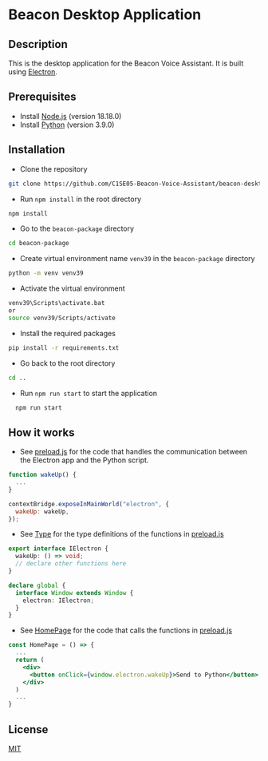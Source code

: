 # Beacon Desktop Application

## Description

This is the desktop application for the Beacon Voice Assistant. It is built using [Electron](https://www.electronjs.org/).

## Prerequisites

- Install [Node.js](https://nodejs.org/en/download/) (version 18.18.0)
- Install [Python](https://www.python.org/downloads/release/python-390) (version 3.9.0)

## Installation

- Clone the repository

```bash
git clone https://github.com/C1SE05-Beacon-Voice-Assistant/beacon-desktop-electron.git beacon-desktop
```

- Run `npm install` in the root directory

```bash
npm install
```

- Go to the `beacon-package` directory

```bash
cd beacon-package
```

- Create virtual environment name `venv39` in the `beacon-package` directory

```bash
python -m venv venv39
```

- Activate the virtual environment

```bash
venv39\Scripts\activate.bat
or
source venv39/Scripts/activate
```

- Install the required packages

```bash
pip install -r requirements.txt
```

- Go back to the root directory

```bash
cd ..
```

- Run `npm run start` to start the application

```bash
  npm run start
```

## How it works

- See [preload.js](./electron/preload.js) for the code that handles the communication between the Electron app and the Python script.

```js
function wakeUp() {
  ...
}

contextBridge.exposeInMainWorld("electron", {
  wakeUp: wakeUp,
});
```

- See [Type](./src/types.d.ts) for the type definitions of the functions in [preload.js](./electron/preload.js)

```ts
export interface IElectron {
  wakeUp: () => void;
  // declare other functions here
}

declare global {
  interface Window extends Window {
    electron: IElectron;
  }
}
```

- See [HomePage](./src/pages/home/index.tsx) for the code that calls the functions in [preload.js](./electron/preload.js)

```jsx
const HomePage = () => {
  ...
  return (
    <div>
      <button onClick={window.electron.wakeUp}>Send to Python</button>
    </div>
  )
  ...
}
```

## License

[MIT](https://choosealicense.com/licenses/mit/)

